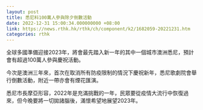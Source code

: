 ```yaml
---
layout: post
title: 悉尼料100萬人參與除夕倒數活動
date: 2022-12-31 15:00:34.000000000 +08:00
link: https://news.rthk.hk/rthk/ch/component/k2/1682059-20221231.htm
categories: rthk
---
```


全球多國準備迎接2023年，將會最先踏入新一年的其中一個城市澳洲悉尼，預計會有超過100萬人參與慶祝活動。

今次是澳洲三年來，首次在取消所有防疫限制的情況下慶祝新年，悉尼歌劇院會舉行倒數活動，附近一帶亦會有煙花匯演。

悉尼市長摩亞形容，2022年是充滿挑戰的一年，民眾要從疫情大流行中恢復過來，但今晚要將一切拋諸腦後，滿懷希望地展望2023年。
